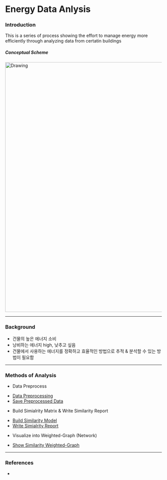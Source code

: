 # Energy Data Anlysis

### Introduction

This is a series of process showing the effort to manage energy more efficiently through analyzing data from certatin buildings  

##### Conceptual Scheme
 <img src="https://raw.githubusercontent.com/jhyun0919/EnergyData_jhyun/master/docs/images/%EC%8A%A4%ED%81%AC%EB%A6%B0%EC%83%B7%202016-06-01%20%EC%98%A4%ED%9B%84%204.58.48.jpg" alt="Drawing" style="width: 800px;"/> 

---
### Background
 
 * 건물의 높은 에너지 소비
 * 낭비하는 에너지 high, 낮추고 싶음
 * 건물에서 사용하는 에너지를 정확하고 효율적인 방법으로 추적 & 분석할 수 있는 방법이 필요함

---
### Methods of Analysis

 * Data Preprocess
  - [Data Preprocessing](https://github.com/jhyun0919/EnergyData_jhyun/blob/master/docs/01_01.%20Data%20Preprocessing.ipynb)
  - [Save Preprocessed Data](https://github.com/jhyun0919/EnergyData_jhyun/blob/master/docs/01_02.%20Save%20Preprocessed%20Data.ipynb)
 * Build Simialrity Matrix & Write Similarity Report
  - [Build Similarity Model](https://github.com/jhyun0919/EnergyData_jhyun/blob/master/docs/02_01.%20Build%20Similarity%20Model.ipynb)
  - [Write Simialrity Report](https://github.com/jhyun0919/EnergyData_jhyun/blob/master/docs/02_02.%20Write%20Similarity%20Report.ipynb)
 * Visualize into Weighted-Graph (Network)
  - [Show Similarity Weighted-Graph](https://github.com/jhyun0919/EnergyData_jhyun/blob/master/docs/02_03.%20Show%20Similarity%20Networks.ipynb)
 
---
### References

 * 




